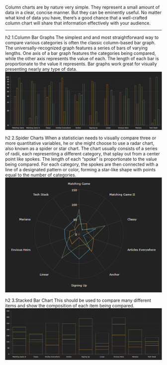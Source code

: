 Column charts are by nature very simple. They represent a small amount of data in a clear, concise manner. But they can be eminently useful. No matter what kind of data you have, there’s a good chance that a well-crafted column chart will share that information effectively with your audience.
***
h2 1.Column Bar Graphs
The simplest and and most straightforward way to compare various categories is often the classic column-based bar graph. The universally-recognized graph features a series of bars of varying lengths.
One axis of a bar graph features the categories being compared, while the other axis represents the value of each. The length of each bar is proportionate to the value it represents.
Bar graphs work great for visually presenting nearly any type of data.
![ColumnBarGraphs](/img/ColumnBarGraphs.PNG)

h2 2.Spider Charts
When a statistician needs to visually compare three or more quantitative variables, he or she might choose to use a radar chart, also known as a spider or star chart. The chart usually consists of a series of radii, each representing a different category, that splay out from a center point like spokes.
The length of each “spoke” is proportionate to the value being compared. For each category, the spokes are then connected with a line of a designated pattern or color, forming a star-like shape with points equal to the number of categories.
![SpiderCharts](/img/SpiderCharts.PNG)

h2 3.Stacked Bar Chart
This should be used to compare many different items and show the composition of each item being compared.
![StackedBarGraphs](/img/StackedBarGraphs.PNG)
